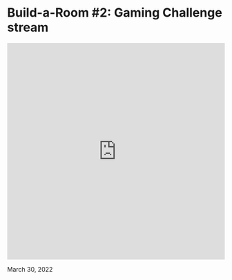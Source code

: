 # Build-a-Room #2: Gaming Challenge stream

<iframe width="100%" height="500" src="https://www.youtube.com/embed/mhyo9GeTapQ" title="Escape Simulator - Build-a-Room #2: Gaming Challenge stream" frameborder="0" allow="accelerometer; autoplay; clipboard-write; encrypted-media; gyroscope; picture-in-picture; web-share" allowfullscreen></iframe>

March 30, 2022